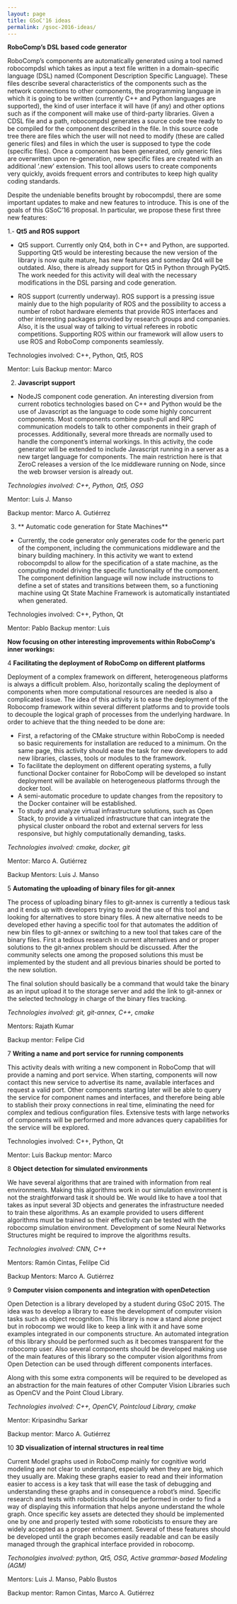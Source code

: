 ```yaml
---
layout: page
title: GSoC'16 ideas
permalink: /gsoc-2016-ideas/
---
```


**RoboComp’s DSL based code generator**

RoboComp’s components are automatically generated using a tool named robocompdsl which takes as input a text file written in a domain-specific language (DSL) named (Component Description Specific Language). These files describe several characteristics of the components such as the network connections to other components, the programming language in which it is going to be written (currently C++ and Python languages are supported), the kind of user interface it will have (if any) and other options such as if the component will make use of third-party libraries. Given a CDSL file and a path, robocompdsl generates a source code tree ready to be compiled for the component described in the file. In this source code tree there are files which the user will not need to modify (these are called generic files) and files in which the user is supposed to type the code (specific files). Once a component has been generated, only generic files are overwritten upon re-generation, new specific files are created with an additional ‘.new’ extension. This tool allows users to create components very quickly, avoids frequent errors and contributes to keep high quality coding standards.

Despite the undeniable benefits brought by robocompdsl, there are some important updates to make and new features to introduce. This is one of the goals of this GSoC’16 proposal. In particular, we propose these first three new features:

1.- **Qt5 and ROS support**

- Qt5 support. Currently only Qt4, both in C++ and Python, are supported. Supporting Qt5 would be interesting because the new version of the library is now quite mature, has new features and someday Qt4 will be outdated. Also, there is already support for Qt5 in Python through PyQt5. The work needed for this activity will deal with the necessary modifications in the DSL parsing and code generation.

- ROS support (currently underway). ROS support is a pressing issue mainly due to the high popularity of ROS and the possibility to access a number of robot hardware elements that provide ROS interfaces and other interesting packages provided by research groups and companies. Also, it is the usual way of talking to virtual referees in robotic competitions. Supporting ROS within our framework will allow users to use ROS and RoboComp components seamlessly.

Technologies involved:  C++, Python, Qt5, ROS

Mentor: Luis
Backup mentor: Marco


2. **Javascript support**

- NodeJS component code generation. An interesting diversion from current robotics technologies based on C++ and Python would be the use of Javascript as the language to code some highly concurrent components. Most components combine push-pull and RPC communication models to talk to other components in their graph of processes. Additionally, several more threads are normally used to handle the component’s internal workings. In this activity, the code generator will be extended to include Javascript running in a server as a new target language for components. The main restriction here is that ZeroC releases a version of the Ice middleware running on Node, since the web browser version is already out.

*Technologies involved:  C++, Python, Qt5, OSG*

Mentor: Luis J. Manso

Backup mentor: Marco A. Gutiérrez

3. ** Automatic code generation for State Machines**

- Currently, the code generator only generates code for the generic part of the component, including the communications middleware and the binary building machinery. In this activity we want to extend  robocompdsl to allow for the specification of a state machine, as the computing model driving the specific functionality of the component. The component definition language will now include instructions to define a set of states and transitions between them, so a functioning machine using Qt State Machine Framework is automatically instantiated when generated.

Technologies involved:  C++, Python, Qt

Mentor: Pablo
Backup mentor: Luis

**Now focusing on other interesting improvements within RoboComp's inner workings:**

4 **Facilitating the deployment of RoboComp on different platforms**

Deployment of a complex framework on different, heterogeneous platforms is always a difficult problem. Also, horizontally scaling the deployment of components when more computational resources are needed is also a complicated issue. The idea of this activity is to ease the deployment of the Robocomp framework within several different platforms and to provide tools to decouple the logical graph of processes from the underlying hardware. In order to achieve that the thing needed to be done are: 

- First, a refactoring of the CMake structure within RoboComp is needed so basic requirements for installation are reduced to a minimum. On the same page, this activity should ease the task for new developers to add new libraries, classes, tools or modules to the framework. 
- To facilitate the deployment on different operating systems, a fully functional Docker container for RoboComp will be developed so instant deployment will be available on heterogeneous platforms through the docker tool.
- A semi-automatic procedure to update changes from the repository to the Docker container will be established.
- To study and analyze virtual infrastructure solutions, such as Open Stack, to provide a virtualized infrastructure that can integrate the physical cluster onboard the robot and external servers for less responsive, but highly computationally demanding,  tasks.

*Technologies involved: cmake, docker, git*

Mentor: Marco A. Gutiérrez

Backup Mentors: Luis J. Manso 

5 **Automating the uploading of binary files for git-annex**

The process of uploading binary files to git-annex is currently a tedious task and it ends up with developers trying to avoid the use of this tool and looking for alternatives to store binary files. A new alternative needs to be developed ether having a specific tool for that automates the addition of new bin files to git-annex or switching to a new tool that takes care of the binary files. First a tedious research in current alternatives and or proper solutions to the git-annex problem should be discussed. After the community selects one among the proposed solutions this must be implemented by the student and all previous binaries should be ported to the new solution. 

The final solution should basically be a command that would take the binary as an input upload it to the storage server and add the link to git-annex or the selected technology in charge of the binary files tracking. 

*Technologies involved: git, git-annex, C++, cmake*

Mentors: Rajath Kumar

Backup mentor: Felipe Cid

7 **Writing a name and port service for running components**

This activity deals with writing a new component in RoboComp that will provide a naming and port service. When starting, components will now contact this new service to advertise its name, available interfaces and request a valid port. Other components starting later will be able to query the service for component names and interfaces, and therefore being able to stablish their proxy connections in real time, eliminating the need for complex and tedious configuration files.
Extensive tests with large networks of components will be performed and more advances query capabilities for the service will be explored.

Technologies involved:  C++, Python, Qt

Mentor: Luis
Backup mentor: Marco

8 **Object detection for simulated environments**

We have several algorithms that are trained with information from real environments. Making this algorithms work in our simulation environment is not the straightforward task it should be. We would like to have a tool that takes as input several 3D objects and generates the infrastructure needed to train these algorithms. As an example provided to users different algorithms must be trained so their effectivity can be tested with the robocomp simulation environment. Development of some Neural Networks Structures might be required to improve the algorithms results. 

*Technologies involved: CNN, C++*

Mentors: Ramón Cintas, Felilpe Cid

Backup Mentors: Marco A. Gutiérrez

9 **Computer vision components and integration with openDetection**

Open Detection is a library developed by a student during GSoC 2015. The idea was to develop a library to ease the development of computer vision tasks such as object recognition. This library is now a stand alone project but in robocomp we would like to keep a link with it and have some examples integrated in our components structure. An automated integration of this library should be performed such as it becomes transparent for the robocomp user. Also several components should be developed making use of the main features of this library so the computer vision algorithms from Open Detection can be used through different components interfaces. 

Along with this some extra components will be required to be developed as an abstraction for the main features of other Computer Vision Libraries such as OpenCV and the Point Cloud Library. 

*Technologies involved:  C++, OpenCV, Pointcloud Library, cmake*

Mentor: Kripasindhu Sarkar

Backup mentor: Marco A. Gutiérrez


10 **3D visualization of internal structures in real time**

Current Model graphs used in RoboComp mainly for cognitive world modeling are not clear to understand, especially when they are big, which they usually are. Making these graphs easier to read and their information easier to access is a key task that will ease the task of debugging and understanding these graphs and in consequence a robot’s mind. Specific research and tests with roboticists should be performed in order to find a way of displaying this information that helps anyone understand the whole graph. Once specific key assets are detected they should be implemented one by one  and properly tested with some roboticists to ensure they are widely accepted as a proper enhancement. Several of these features should be developed until the graph becomes easily readable and can be easily managed through the graphical interface provided in robocomp.

*Techonolgies involved: python, Qt5, OSG, Active grammar-based Modeling (AGM)*

Mentors: Luis J. Manso, Pablo Bustos

Backup mentor: Ramon Cintas, Marco A. Gutiérrez
